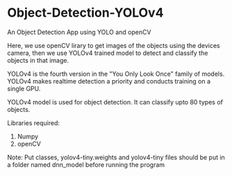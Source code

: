 # Object-Detection-YOLOv4
An Object Detection App using YOLO and openCV

Here, we use openCV lirary to get images of the objects using the devices camera, then we use YOLOv4 trained model to detect and classify the objects in that image.

YOLOv4 is the fourth version in the "You Only Look Once" family of models. YOLOv4 makes realtime detection a priority and conducts training on a single GPU.

YOLOv4 model is used for object detection. It can classify upto 80 types of objects.

Libraries required:
1. Numpy
2. openCV

Note: Put classes, yolov4-tiny.weights and yolov4-tiny files should be put in a folder named dnn_model before running the program
